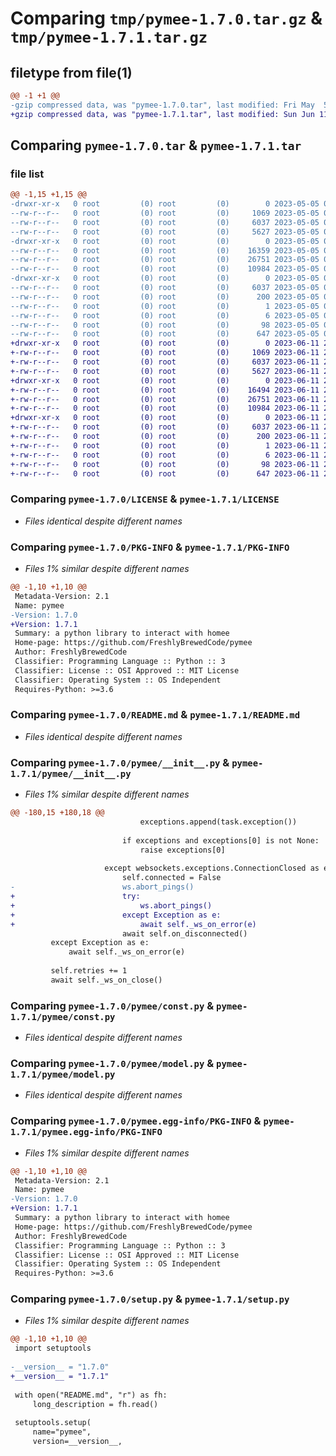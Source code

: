 # Comparing `tmp/pymee-1.7.0.tar.gz` & `tmp/pymee-1.7.1.tar.gz`

## filetype from file(1)

```diff
@@ -1 +1 @@
-gzip compressed data, was "pymee-1.7.0.tar", last modified: Fri May  5 07:03:39 2023, max compression
+gzip compressed data, was "pymee-1.7.1.tar", last modified: Sun Jun 11 20:05:50 2023, max compression
```

## Comparing `pymee-1.7.0.tar` & `pymee-1.7.1.tar`

### file list

```diff
@@ -1,15 +1,15 @@
-drwxr-xr-x   0 root         (0) root         (0)        0 2023-05-05 07:03:39.354405 pymee-1.7.0/
--rw-r--r--   0 root         (0) root         (0)     1069 2023-05-05 07:03:36.000000 pymee-1.7.0/LICENSE
--rw-r--r--   0 root         (0) root         (0)     6037 2023-05-05 07:03:39.354405 pymee-1.7.0/PKG-INFO
--rw-r--r--   0 root         (0) root         (0)     5627 2023-05-05 07:03:36.000000 pymee-1.7.0/README.md
-drwxr-xr-x   0 root         (0) root         (0)        0 2023-05-05 07:03:39.354405 pymee-1.7.0/pymee/
--rw-r--r--   0 root         (0) root         (0)    16359 2023-05-05 07:03:36.000000 pymee-1.7.0/pymee/__init__.py
--rw-r--r--   0 root         (0) root         (0)    26751 2023-05-05 07:03:36.000000 pymee-1.7.0/pymee/const.py
--rw-r--r--   0 root         (0) root         (0)    10984 2023-05-05 07:03:36.000000 pymee-1.7.0/pymee/model.py
-drwxr-xr-x   0 root         (0) root         (0)        0 2023-05-05 07:03:39.354405 pymee-1.7.0/pymee.egg-info/
--rw-r--r--   0 root         (0) root         (0)     6037 2023-05-05 07:03:39.000000 pymee-1.7.0/pymee.egg-info/PKG-INFO
--rw-r--r--   0 root         (0) root         (0)      200 2023-05-05 07:03:39.000000 pymee-1.7.0/pymee.egg-info/SOURCES.txt
--rw-r--r--   0 root         (0) root         (0)        1 2023-05-05 07:03:39.000000 pymee-1.7.0/pymee.egg-info/dependency_links.txt
--rw-r--r--   0 root         (0) root         (0)        6 2023-05-05 07:03:39.000000 pymee-1.7.0/pymee.egg-info/top_level.txt
--rw-r--r--   0 root         (0) root         (0)       98 2023-05-05 07:03:39.354405 pymee-1.7.0/setup.cfg
--rw-r--r--   0 root         (0) root         (0)      647 2023-05-05 07:03:37.000000 pymee-1.7.0/setup.py
+drwxr-xr-x   0 root         (0) root         (0)        0 2023-06-11 20:05:50.986852 pymee-1.7.1/
+-rw-r--r--   0 root         (0) root         (0)     1069 2023-06-11 20:05:47.000000 pymee-1.7.1/LICENSE
+-rw-r--r--   0 root         (0) root         (0)     6037 2023-06-11 20:05:50.986852 pymee-1.7.1/PKG-INFO
+-rw-r--r--   0 root         (0) root         (0)     5627 2023-06-11 20:05:47.000000 pymee-1.7.1/README.md
+drwxr-xr-x   0 root         (0) root         (0)        0 2023-06-11 20:05:50.986852 pymee-1.7.1/pymee/
+-rw-r--r--   0 root         (0) root         (0)    16494 2023-06-11 20:05:47.000000 pymee-1.7.1/pymee/__init__.py
+-rw-r--r--   0 root         (0) root         (0)    26751 2023-06-11 20:05:47.000000 pymee-1.7.1/pymee/const.py
+-rw-r--r--   0 root         (0) root         (0)    10984 2023-06-11 20:05:47.000000 pymee-1.7.1/pymee/model.py
+drwxr-xr-x   0 root         (0) root         (0)        0 2023-06-11 20:05:50.986852 pymee-1.7.1/pymee.egg-info/
+-rw-r--r--   0 root         (0) root         (0)     6037 2023-06-11 20:05:50.000000 pymee-1.7.1/pymee.egg-info/PKG-INFO
+-rw-r--r--   0 root         (0) root         (0)      200 2023-06-11 20:05:50.000000 pymee-1.7.1/pymee.egg-info/SOURCES.txt
+-rw-r--r--   0 root         (0) root         (0)        1 2023-06-11 20:05:50.000000 pymee-1.7.1/pymee.egg-info/dependency_links.txt
+-rw-r--r--   0 root         (0) root         (0)        6 2023-06-11 20:05:50.000000 pymee-1.7.1/pymee.egg-info/top_level.txt
+-rw-r--r--   0 root         (0) root         (0)       98 2023-06-11 20:05:50.986852 pymee-1.7.1/setup.cfg
+-rw-r--r--   0 root         (0) root         (0)      647 2023-06-11 20:05:48.000000 pymee-1.7.1/setup.py
```

### Comparing `pymee-1.7.0/LICENSE` & `pymee-1.7.1/LICENSE`

 * *Files identical despite different names*

### Comparing `pymee-1.7.0/PKG-INFO` & `pymee-1.7.1/PKG-INFO`

 * *Files 1% similar despite different names*

```diff
@@ -1,10 +1,10 @@
 Metadata-Version: 2.1
 Name: pymee
-Version: 1.7.0
+Version: 1.7.1
 Summary: a python library to interact with homee
 Home-page: https://github.com/FreshlyBrewedCode/pymee
 Author: FreshlyBrewedCode
 Classifier: Programming Language :: Python :: 3
 Classifier: License :: OSI Approved :: MIT License
 Classifier: Operating System :: OS Independent
 Requires-Python: >=3.6
```

### Comparing `pymee-1.7.0/README.md` & `pymee-1.7.1/README.md`

 * *Files identical despite different names*

### Comparing `pymee-1.7.0/pymee/__init__.py` & `pymee-1.7.1/pymee/__init__.py`

 * *Files 1% similar despite different names*

```diff
@@ -180,15 +180,18 @@
                             exceptions.append(task.exception())
 
                         if exceptions and exceptions[0] is not None:
                             raise exceptions[0]
 
                     except websockets.exceptions.ConnectionClosed as e:
                         self.connected = False
-                        ws.abort_pings()
+                        try:
+                            ws.abort_pings()
+                        except Exception as e:
+                            await self._ws_on_error(e)
                         await self.on_disconnected()
         except Exception as e:
             await self._ws_on_error(e)
 
         self.retries += 1
         await self._ws_on_close()
```

### Comparing `pymee-1.7.0/pymee/const.py` & `pymee-1.7.1/pymee/const.py`

 * *Files identical despite different names*

### Comparing `pymee-1.7.0/pymee/model.py` & `pymee-1.7.1/pymee/model.py`

 * *Files identical despite different names*

### Comparing `pymee-1.7.0/pymee.egg-info/PKG-INFO` & `pymee-1.7.1/pymee.egg-info/PKG-INFO`

 * *Files 1% similar despite different names*

```diff
@@ -1,10 +1,10 @@
 Metadata-Version: 2.1
 Name: pymee
-Version: 1.7.0
+Version: 1.7.1
 Summary: a python library to interact with homee
 Home-page: https://github.com/FreshlyBrewedCode/pymee
 Author: FreshlyBrewedCode
 Classifier: Programming Language :: Python :: 3
 Classifier: License :: OSI Approved :: MIT License
 Classifier: Operating System :: OS Independent
 Requires-Python: >=3.6
```

### Comparing `pymee-1.7.0/setup.py` & `pymee-1.7.1/setup.py`

 * *Files 1% similar despite different names*

```diff
@@ -1,10 +1,10 @@
 import setuptools
 
-__version__ = "1.7.0"
+__version__ = "1.7.1"
 
 with open("README.md", "r") as fh:
     long_description = fh.read()
 
 setuptools.setup(
     name="pymee",
     version=__version__,
```

